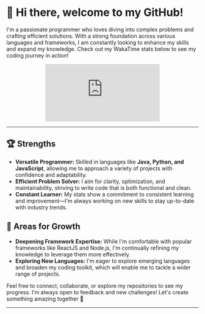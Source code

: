 # 👋 Hi there, welcome to my GitHub!

I'm a passionate programmer who loves diving into complex problems and crafting efficient solutions. With a strong foundation across various languages and frameworks, I am constantly looking to enhance my skills and expand my knowledge. Check out my WakaTime stats below to see my coding journey in action!

<div align="center">
  <figure><embed src="https://wakatime.com/share/@94f695c7-eb60-4a0a-8fd1-44175747e7b9/ac6f6a4e-3fec-4ced-94f4-1e3267c36602.svg"></embed></figure>
</div>

---

## 🏆 Strengths
- **Versatile Programmer:** Skilled in languages like **Java, Python, and JavaScript**, allowing me to approach a variety of projects with confidence and adaptability.
- **Efficient Problem Solver:** I aim for clarity, optimization, and maintainability, striving to write code that is both functional and clean.
- **Constant Learner:** My stats show a commitment to consistent learning and improvement—I'm always working on new skills to stay up-to-date with industry trends.

## 🌱 Areas for Growth
- **Deepening Framework Expertise:** While I'm comfortable with popular frameworks like ReactJS and Node.js, I'm continually refining my knowledge to leverage them more effectively.
- **Exploring New Languages:** I'm eager to explore emerging languages and broaden my coding toolkit, which will enable me to tackle a wider range of projects.
  
Feel free to connect, collaborate, or explore my repositories to see my progress. I’m always open to feedback and new challenges! Let's create something amazing together 🚀

---

